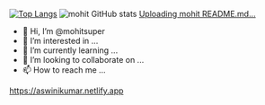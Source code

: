 


[![Top Langs](https://github-readme-stats.vercel.app/api/top-langs/?username=anuraghazra)](https://github.com/anuraghazra/github-readme-stats)
![mohit GitHub stats](https://github-readme-stats.vercel.app/api?username=mohita&hide=contribs,prs)
[Uploading mohit README.md…]()
- 👋 Hi, I’m @mohitsuper
- 👀 I’m interested in ...
- 🌱 I’m currently learning ...
- 💞️ I’m looking to collaborate on ...
- 📫 How to reach me ...

https://aswinikumar.netlify.app

<!---
mohitsuper/mohitsuper is a ✨ special ✨ repository because its `README.md` (this file) appears on your GitHub profile.
You can click the Preview link to take a look at your changes.
--->
